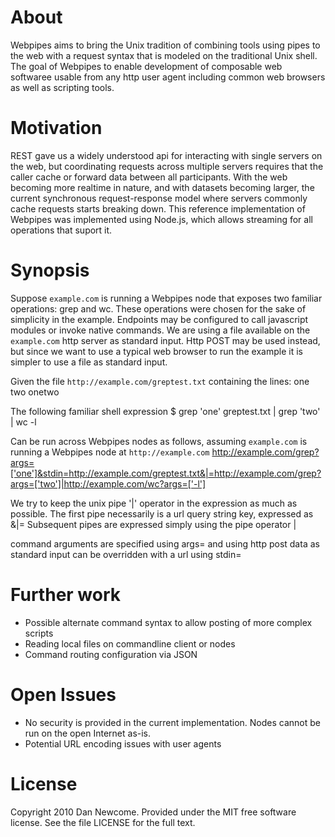 # About
Webpipes aims to bring the Unix tradition of combining tools using pipes to the web with a request syntax that is modeled on the traditional Unix shell. The goal of Webpipes to enable development of composable web softwaree usable from any http user agent including common web browsers as well as scripting tools.

# Motivation
REST gave us a widely understood api for interacting with single servers on the web, but coordinating requests across multiple servers requires that the caller cache or forward data between all participants.
With the web becoming more realtime in nature, and with datasets becoming larger, the current synchronous request-response model where servers commonly cache requests starts breaking down.
This reference implementation of Webpipes was implemented using Node.js, which allows streaming for all operations that suport it.

# Synopsis
Suppose `example.com` is running a Webpipes node that exposes two familiar operations: grep and wc. These operations were chosen for the sake of simplicity in the example. Endpoints may be configured to call javascript modules or invoke native commands.
We are using a file available on the `example.com` http server as standard input. Http POST may be used instead, but since we want to use a typical web browser to run the example it is simpler to use a file as standard input.

Given the file `http://example.com/greptest.txt` containing the lines:
	one
	two
	onetwo

The following familiar shell expression
	$ grep 'one' greptest.txt | grep 'two' | wc -l

Can be run across Webpipes nodes as follows, assuming `example.com` is running a Webpipes node at `http://example.com`
	http://example.com/grep?args=['one']&stdin=http://example.com/greptest.txt&|=http://example.com/grep?args=['two']|http://example.com/wc?args=['-l']

We try to keep the unix pipe '|' operator in the expression as much as possible. The first pipe necessarily is a url query string key, expressed as
	&|=
Subsequent pipes are expressed simply using the pipe operator
	|

command arguments are specified using
	args=
and using http post data as standard input can be overridden with a url using
	stdin=


# Further work
- Possible alternate command syntax to allow posting of more complex scripts
- Reading local files on commandline client or nodes
- Command routing configuration via JSON

# Open Issues
- No security is provided in the current implementation. Nodes cannot be run on the open Internet as-is.
- Potential URL encoding issues with user agents

# License
Copyright 2010 Dan Newcome. Provided under the MIT free software license. See the file LICENSE for the full text.
